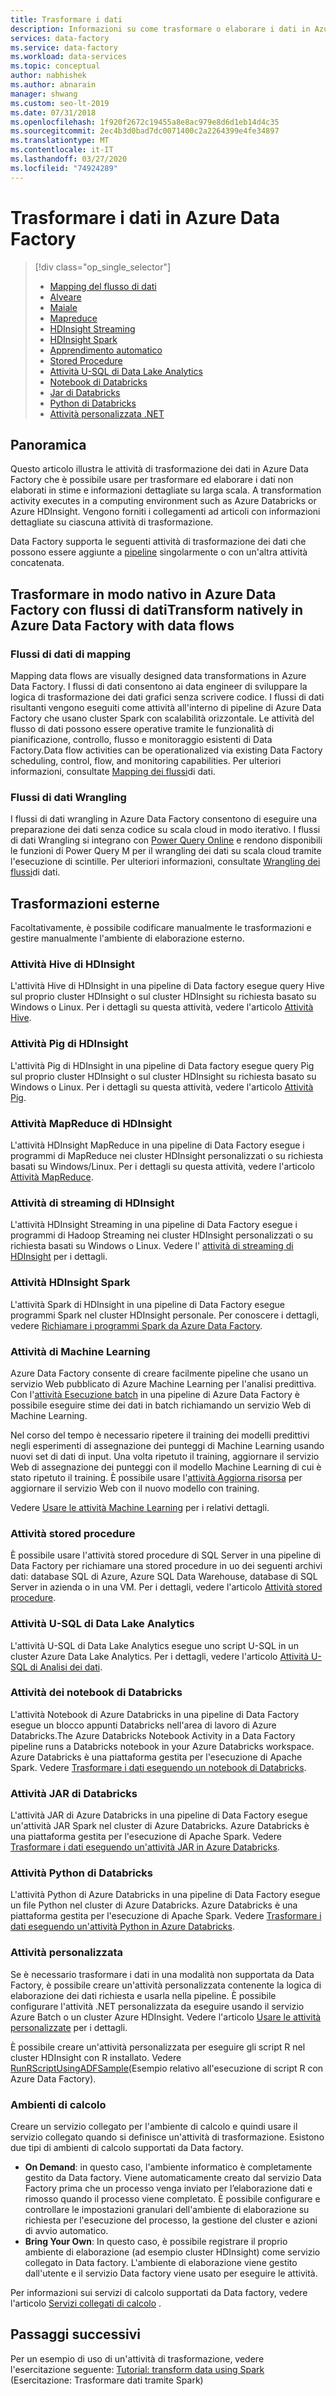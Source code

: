 ```yaml
---
title: Trasformare i dati
description: Informazioni su come trasformare o elaborare i dati in Azure Data Factory con Hadoop, Machine Learning o Azure Data Lake Analytics.
services: data-factory
ms.service: data-factory
ms.workload: data-services
ms.topic: conceptual
author: nabhishek
ms.author: abnarain
manager: shwang
ms.custom: seo-lt-2019
ms.date: 07/31/2018
ms.openlocfilehash: 1f920f2672c19455a8e8ac979e8d6d1eb14d4c35
ms.sourcegitcommit: 2ec4b3d0bad7dc0071400c2a2264399e4fe34897
ms.translationtype: MT
ms.contentlocale: it-IT
ms.lasthandoff: 03/27/2020
ms.locfileid: "74924289"
---
```

# <a name="transform-data-in-azure-data-factory"></a>Trasformare i dati in Azure Data Factory

> [!div class="op_single_selector"]
> * [Mapping del flusso di dati](data-flow-create.md)
> * [Alveare](transform-data-using-hadoop-hive.md)  
> * [Maiale](transform-data-using-hadoop-pig.md)  
> * [Mapreduce](transform-data-using-hadoop-map-reduce.md)  
> * [HDInsight Streaming](transform-data-using-hadoop-streaming.md)
> * [HDInsight Spark](transform-data-using-spark.md)
> * [Apprendimento automatico](transform-data-using-machine-learning.md) 
> * [Stored Procedure](transform-data-using-stored-procedure.md)
> * [Attività U-SQL di Data Lake Analytics](transform-data-using-data-lake-analytics.md)
> * [Notebook di Databricks](transform-data-databricks-notebook.md)
> * [Jar di Databricks](transform-data-databricks-jar.md)
> * [Python di Databricks](transform-data-databricks-python.md)
> * [Attività personalizzata .NET](transform-data-using-dotnet-custom-activity.md)

## <a name="overview"></a>Panoramica
Questo articolo illustra le attività di trasformazione dei dati in Azure Data Factory che è possibile usare per trasformare ed elaborare i dati non elaborati in stime e informazioni dettagliate su larga scala. A transformation activity executes in a computing environment such as Azure Databricks or Azure HDInsight. Vengono forniti i collegamenti ad articoli con informazioni dettagliate su ciascuna attività di trasformazione.

Data Factory supporta le seguenti attività di trasformazione dei dati che possono essere aggiunte a [pipeline](concepts-pipelines-activities.md) singolarmente o con un'altra attività concatenata.

## <a name="transform-natively-in-azure-data-factory-with-data-flows"></a>Trasformare in modo nativo in Azure Data Factory con flussi di datiTransform natively in Azure Data Factory with data flows

### <a name="mapping-data-flows"></a>Flussi di dati di mapping

Mapping data flows are visually designed data transformations in Azure Data Factory. I flussi di dati consentono ai data engineer di sviluppare la logica di trasformazione dei dati grafici senza scrivere codice. I flussi di dati risultanti vengono eseguiti come attività all'interno di pipeline di Azure Data Factory che usano cluster Spark con scalabilità orizzontale. Le attività del flusso di dati possono essere operative tramite le funzionalità di pianificazione, controllo, flusso e monitoraggio esistenti di Data Factory.Data flow activities can be operationalized via existing Data Factory scheduling, control, flow, and monitoring capabilities. Per ulteriori informazioni, consultate [Mapping dei flussi](concepts-data-flow-overview.md)di dati.

### <a name="wrangling-data-flows"></a>Flussi di dati Wrangling

I flussi di dati wrangling in Azure Data Factory consentono di eseguire una preparazione dei dati senza codice su scala cloud in modo iterativo. I flussi di dati Wrangling si integrano con [Power Query Online](https://docs.microsoft.com/power-query/) e rendono disponibili le funzioni di Power Query M per il wrangling dei dati su scala cloud tramite l'esecuzione di scintille. Per ulteriori informazioni, consultate [Wrangling dei flussi](wrangling-data-flow-overview.md)di dati.

## <a name="external-transformations"></a>Trasformazioni esterne

Facoltativamente, è possibile codificare manualmente le trasformazioni e gestire manualmente l'ambiente di elaborazione esterno.

### <a name="hdinsight-hive-activity"></a>Attività Hive di HDInsight
L'attività Hive di HDInsight in una pipeline di Data factory esegue query Hive sul proprio cluster HDInsight o sul cluster HDInsight su richiesta basato su Windows o Linux. Per i dettagli su questa attività, vedere l'articolo [Attività Hive](transform-data-using-hadoop-hive.md). 

### <a name="hdinsight-pig-activity"></a>Attività Pig di HDInsight
L'attività Pig di HDInsight in una pipeline di Data factory esegue query Pig sul proprio cluster HDInsight o sul cluster HDInsight su richiesta basato su Windows o Linux. Per i dettagli su questa attività, vedere l'articolo [Attività Pig](transform-data-using-hadoop-pig.md). 

### <a name="hdinsight-mapreduce-activity"></a>Attività MapReduce di HDInsight
L'attività HDInsight MapReduce in una pipeline di Data Factory esegue i programmi di MapReduce nei cluster HDInsight personalizzati o su richiesta basati su Windows/Linux. Per i dettagli su questa attività, vedere l'articolo [Attività MapReduce](transform-data-using-hadoop-map-reduce.md).

### <a name="hdinsight-streaming-activity"></a>Attività di streaming di HDInsight
L'attività HDInsight Streaming in una pipeline di Data Factory esegue i programmi di Hadoop Streaming nei cluster HDInsight personalizzati o su richiesta basati su Windows o Linux. Vedere l' [attività di streaming di HDInsight](transform-data-using-hadoop-streaming.md) per i dettagli.

### <a name="hdinsight-spark-activity"></a>Attività HDInsight Spark
L'attività Spark di HDInsight in una pipeline di Data Factory esegue programmi Spark nel cluster HDInsight personale. Per conoscere i dettagli, vedere [Richiamare i programmi Spark da Azure Data Factory](transform-data-using-spark.md). 

### <a name="machine-learning-activities"></a>Attività di Machine Learning
Azure Data Factory consente di creare facilmente pipeline che usano un servizio Web pubblicato di Azure Machine Learning per l'analisi predittiva. Con l'[attività Esecuzione batch](transform-data-using-machine-learning.md) in una pipeline di Azure Data Factory è possibile eseguire stime dei dati in batch richiamando un servizio Web di Machine Learning.

Nel corso del tempo è necessario ripetere il training dei modelli predittivi negli esperimenti di assegnazione dei punteggi di Machine Learning usando nuovi set di dati di input. Una volta ripetuto il training, aggiornare il servizio Web di assegnazione dei punteggi con il modello Machine Learning di cui è stato ripetuto il training. È possibile usare l'[attività Aggiorna risorsa](update-machine-learning-models.md) per aggiornare il servizio Web con il nuovo modello con training.  

Vedere [Usare le attività Machine Learning](transform-data-using-machine-learning.md) per i relativi dettagli. 

### <a name="stored-procedure-activity"></a>Attività stored procedure
È possibile usare l'attività stored procedure di SQL Server in una pipeline di Data Factory per richiamare una stored procedure in uo dei seguenti archivi dati: database SQL di Azure, Azure SQL Data Warehouse, database di SQL Server in azienda o in una VM. Per i dettagli, vedere l'articolo [Attività stored procedure](transform-data-using-stored-procedure.md).  

### <a name="data-lake-analytics-u-sql-activity"></a>Attività U-SQL di Data Lake Analytics
L'attività U-SQL di Data Lake Analytics esegue uno script U-SQL in un cluster Azure Data Lake Analytics. Per i dettagli, vedere l'articolo [Attività U-SQL di Analisi dei dati](transform-data-using-data-lake-analytics.md). 

### <a name="databricks-notebook-activity"></a>Attività dei notebook di Databricks

L'attività Notebook di Azure Databricks in una pipeline di Data Factory esegue un blocco appunti Databricks nell'area di lavoro di Azure Databricks.The Azure Databricks Notebook Activity in a Data Factory pipeline runs a Databricks notebook in your Azure Databricks workspace. Azure Databricks è una piattaforma gestita per l'esecuzione di Apache Spark. Vedere [Trasformare i dati eseguendo un notebook di Databricks](transform-data-databricks-notebook.md).

### <a name="databricks-jar-activity"></a>Attività JAR di Databricks

L'attività JAR di Azure Databricks in una pipeline di Data Factory esegue un'attività JAR Spark nel cluster di Azure Databricks. Azure Databricks è una piattaforma gestita per l'esecuzione di Apache Spark. Vedere [Trasformare i dati eseguendo un'attività JAR in Azure Databricks](transform-data-databricks-jar.md).

### <a name="databricks-python-activity"></a>Attività Python di Databricks

L'attività Python di Azure Databricks in una pipeline di Data Factory esegue un file Python nel cluster di Azure Databricks. Azure Databricks è una piattaforma gestita per l'esecuzione di Apache Spark. Vedere [Trasformare i dati eseguendo un'attività Python in Azure Databricks](transform-data-databricks-python.md).

### <a name="custom-activity"></a>Attività personalizzata
Se è necessario trasformare i dati in una modalità non supportata da Data Factory, è possibile creare un'attività personalizzata contenente la logica di elaborazione dei dati richiesta e usarla nella pipeline. È possibile configurare l'attività .NET personalizzata da eseguire usando il servizio Azure Batch o un cluster Azure HDInsight. Vedere l'articolo [Usare le attività personalizzate](transform-data-using-dotnet-custom-activity.md) per i dettagli. 

È possibile creare un'attività personalizzata per eseguire gli script R nel cluster HDInsight con R installato. Vedere [RunRScriptUsingADFSample](https://github.com/Azure/Azure-DataFactory/tree/master/SamplesV1/RunRScriptUsingADFSample)(Esempio relativo all'esecuzione di script R con Azure Data Factory). 

### <a name="compute-environments"></a>Ambienti di calcolo
Creare un servizio collegato per l'ambiente di calcolo e quindi usare il servizio collegato quando si definisce un'attività di trasformazione. Esistono due tipi di ambienti di calcolo supportati da Data factory. 

- **On Demand**: in questo caso, l'ambiente informatico è completamente gestito da Data factory. Viene automaticamente creato dal servizio Data Factory prima che un processo venga inviato per l’elaborazione dati e rimosso quando il processo viene completato. È possibile configurare e controllare le impostazioni granulari dell'ambiente di elaborazione su richiesta per l'esecuzione del processo, la gestione del cluster e azioni di avvio automatico. 
- **Bring Your Own**: In questo caso, è possibile registrare il proprio ambiente di elaborazione (ad esempio cluster HDInsight) come servizio collegato in Data factory. L'ambiente di elaborazione viene gestito dall'utente e il servizio Data factory viene usato per eseguire le attività. 

Per informazioni sui servizi di calcolo supportati da Data factory, vedere l'articolo [Servizi collegati di calcolo](compute-linked-services.md) . 

## <a name="next-steps"></a>Passaggi successivi
Per un esempio di uso di un'attività di trasformazione, vedere l'esercitazione seguente: [Tutorial: transform data using Spark](tutorial-transform-data-spark-powershell.md) (Esercitazione: Trasformare dati tramite Spark)
